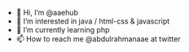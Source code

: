 - 👋 Hi, I’m @aaehub
- 👀 I’m interested in java / html-css & javascript
- 🌱 I’m currently learning php
- 📫 How to reach me @abdulrahmanaae at twitter
